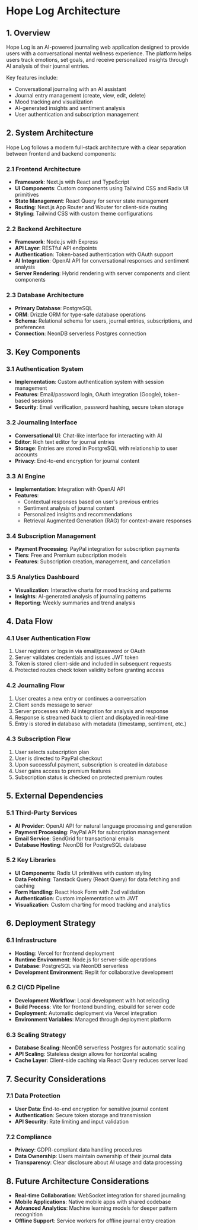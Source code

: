# Hope Log Architecture

## 1. Overview

Hope Log is an AI-powered journaling web application designed to provide users with a conversational mental wellness experience. The platform helps users track emotions, set goals, and receive personalized insights through AI analysis of their journal entries.

Key features include:
- Conversational journaling with an AI assistant
- Journal entry management (create, view, edit, delete)
- Mood tracking and visualization
- AI-generated insights and sentiment analysis
- User authentication and subscription management

## 2. System Architecture

Hope Log follows a modern full-stack architecture with a clear separation between frontend and backend components:

### 2.1 Frontend Architecture

- **Framework**: Next.js with React and TypeScript
- **UI Components**: Custom components using Tailwind CSS and Radix UI primitives
- **State Management**: React Query for server state management
- **Routing**: Next.js App Router and Wouter for client-side routing
- **Styling**: Tailwind CSS with custom theme configurations

### 2.2 Backend Architecture

- **Framework**: Node.js with Express
- **API Layer**: RESTful API endpoints
- **Authentication**: Token-based authentication with OAuth support
- **AI Integration**: OpenAI API for conversational responses and sentiment analysis
- **Server Rendering**: Hybrid rendering with server components and client components

### 2.3 Database Architecture

- **Primary Database**: PostgreSQL 
- **ORM**: Drizzle ORM for type-safe database operations
- **Schema**: Relational schema for users, journal entries, subscriptions, and preferences
- **Connection**: NeonDB serverless Postgres connection

## 3. Key Components

### 3.1 Authentication System

- **Implementation**: Custom authentication system with session management
- **Features**: Email/password login, OAuth integration (Google), token-based sessions
- **Security**: Email verification, password hashing, secure token storage

### 3.2 Journaling Interface

- **Conversational UI**: Chat-like interface for interacting with AI
- **Editor**: Rich text editor for journal entries
- **Storage**: Entries are stored in PostgreSQL with relationship to user accounts
- **Privacy**: End-to-end encryption for journal content

### 3.3 AI Engine

- **Implementation**: Integration with OpenAI API
- **Features**: 
  - Contextual responses based on user's previous entries
  - Sentiment analysis of journal content
  - Personalized insights and recommendations
  - Retrieval Augmented Generation (RAG) for context-aware responses

### 3.4 Subscription Management

- **Payment Processing**: PayPal integration for subscription payments
- **Tiers**: Free and Premium subscription models
- **Features**: Subscription creation, management, and cancellation

### 3.5 Analytics Dashboard

- **Visualization**: Interactive charts for mood tracking and patterns
- **Insights**: AI-generated analysis of journaling patterns
- **Reporting**: Weekly summaries and trend analysis

## 4. Data Flow

### 4.1 User Authentication Flow

1. User registers or logs in via email/password or OAuth
2. Server validates credentials and issues JWT token
3. Token is stored client-side and included in subsequent requests
4. Protected routes check token validity before granting access

### 4.2 Journaling Flow

1. User creates a new entry or continues a conversation
2. Client sends message to server
3. Server processes with AI integration for analysis and response
4. Response is streamed back to client and displayed in real-time
5. Entry is stored in database with metadata (timestamp, sentiment, etc.)

### 4.3 Subscription Flow

1. User selects subscription plan
2. User is directed to PayPal checkout
3. Upon successful payment, subscription is created in database
4. User gains access to premium features
5. Subscription status is checked on protected premium routes

## 5. External Dependencies

### 5.1 Third-Party Services

- **AI Provider**: OpenAI API for natural language processing and generation
- **Payment Processing**: PayPal API for subscription management
- **Email Service**: SendGrid for transactional emails
- **Database Hosting**: NeonDB for PostgreSQL database

### 5.2 Key Libraries

- **UI Components**: Radix UI primitives with custom styling
- **Data Fetching**: Tanstack Query (React Query) for data fetching and caching
- **Form Handling**: React Hook Form with Zod validation
- **Authentication**: Custom implementation with JWT
- **Visualization**: Custom charting for mood tracking and analytics

## 6. Deployment Strategy

### 6.1 Infrastructure

- **Hosting**: Vercel for frontend deployment
- **Runtime Environment**: Node.js for server-side operations
- **Database**: PostgreSQL via NeonDB serverless
- **Development Environment**: Replit for collaborative development

### 6.2 CI/CD Pipeline

- **Development Workflow**: Local development with hot reloading
- **Build Process**: Vite for frontend bundling, esbuild for server code
- **Deployment**: Automatic deployment via Vercel integration
- **Environment Variables**: Managed through deployment platform

### 6.3 Scaling Strategy

- **Database Scaling**: NeonDB serverless Postgres for automatic scaling
- **API Scaling**: Stateless design allows for horizontal scaling
- **Cache Layer**: Client-side caching via React Query reduces server load

## 7. Security Considerations

### 7.1 Data Protection

- **User Data**: End-to-end encryption for sensitive journal content
- **Authentication**: Secure token storage and transmission
- **API Security**: Rate limiting and input validation

### 7.2 Compliance

- **Privacy**: GDPR-compliant data handling procedures
- **Data Ownership**: Users maintain ownership of their journal data
- **Transparency**: Clear disclosure about AI usage and data processing

## 8. Future Architecture Considerations

- **Real-time Collaboration**: WebSocket integration for shared journaling
- **Mobile Applications**: Native mobile apps with shared codebase
- **Advanced Analytics**: Machine learning models for deeper pattern recognition
- **Offline Support**: Service workers for offline journal entry creation